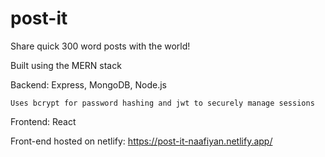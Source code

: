 # post-it
Share quick 300 word posts with the world!

Built using the MERN stack

Backend: Express, MongoDB, Node.js

    Uses bcrypt for password hashing and jwt to securely manage sessions

Frontend: React

Front-end hosted on netlify: https://post-it-naafiyan.netlify.app/
